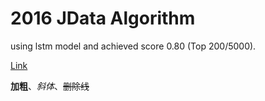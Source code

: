 # 2016 JData Algorithm

using lstm model and achieved score 0.80 (Top 200/5000).

[Link](http://www.datafountain.cn/projects/jdata/)

**加粗**、*斜体*、~~删除线~~
